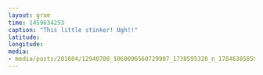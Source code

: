 ```yaml
---
layout: gram
time: 1459634253
caption: "This little stinker! Ugh!!"
latitude: 
longitude: 
media:
- media/posts/201604/12940780_1060096560729907_1730595320_n_17846385859122880.jpg
---
```

